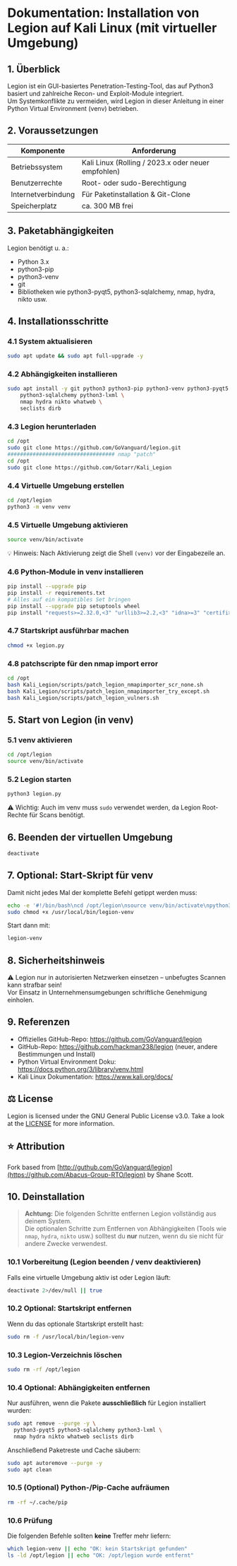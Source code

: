 # Dokumentation: Installation von Legion auf Kali Linux (mit virtueller Umgebung)

## 1. Überblick

Legion ist ein GUI-basiertes Penetration-Testing-Tool, das auf Python3 basiert und zahlreiche Recon- und Exploit-Module integriert.  
Um Systemkonflikte zu vermeiden, wird Legion in dieser Anleitung in einer Python Virtual Environment (venv) betrieben.

## 2. Voraussetzungen

| Komponente         | Anforderung                        |
|--------------------|------------------------------------|
| Betriebssystem     | Kali Linux (Rolling / 2023.x oder neuer empfohlen) |
| Benutzerrechte     | Root- oder sudo-Berechtigung        |
| Internetverbindung | Für Paketinstallation & Git-Clone   |
| Speicherplatz      | ca. 300 MB frei                     |

## 3. Paketabhängigkeiten

Legion benötigt u. a.:

- Python 3.x
- python3-pip
- python3-venv
- git
- Bibliotheken wie python3-pyqt5, python3-sqlalchemy, nmap, hydra, nikto usw.

## 4. Installationsschritte

### 4.1 System aktualisieren

```bash
sudo apt update && sudo apt full-upgrade -y
```

### 4.2 Abhängigkeiten installieren

```bash
sudo apt install -y git python3 python3-pip python3-venv python3-pyqt5 \
    python3-sqlalchemy python3-lxml \
    nmap hydra nikto whatweb \
    seclists dirb
```

### 4.3 Legion herunterladen

```bash
cd /opt
sudo git clone https://github.com/GoVanguard/legion.git
################################## nmap "patch"
cd /opt
sudo git clone https://github.com/Gotarr/Kali_Legion
```

### 4.4 Virtuelle Umgebung erstellen

```bash
cd /opt/legion
python3 -m venv venv
```

### 4.5 Virtuelle Umgebung aktivieren

```bash
source venv/bin/activate
```

💡 Hinweis: Nach Aktivierung zeigt die Shell `(venv)` vor der Eingabezeile an.

### 4.6 Python-Module in venv installieren

```bash
pip install --upgrade pip
pip install -r requirements.txt
# Alles auf ein kompatibles Set bringen
pip install --upgrade pip setuptools wheel
pip install "requests>=2.32.0,<3" "urllib3>=2.2,<3" "idna>=3" "certifi>=2024.2.2" "charset-normalizer>=3"

```

### 4.7 Startskript ausführbar machen

```bash
chmod +x legion.py
```

### 4.8 patchscripte für den nmap import error

```bash
cd /opt
bash Kali_Legion/scripts/patch_legion_nmapimporter_scr_none.sh
bash Kali_Legion/scripts/patch_legion_nmapimporter_try_except.sh
bash Kali_Legion/scripts/patch_legion_vulners.sh
```
## 5. Start von Legion (in venv)

### 5.1 venv aktivieren

```bash
cd /opt/legion
source venv/bin/activate
```

### 5.2 Legion starten

```bash
python3 legion.py
```

⚠ Wichtig: Auch im venv muss `sudo` verwendet werden, da Legion Root-Rechte für Scans benötigt.

## 6. Beenden der virtuellen Umgebung

```bash
deactivate
```

## 7. Optional: Start-Skript für venv

Damit nicht jedes Mal der komplette Befehl getippt werden muss:

```bash
echo -e '#!/bin/bash\ncd /opt/legion\nsource venv/bin/activate\npython3 legion.py' | sudo tee /usr/local/bin/legion-venv
sudo chmod +x /usr/local/bin/legion-venv
```

Start dann mit:

```bash
legion-venv
```

## 8. Sicherheitshinweis

⚠ Legion nur in autorisierten Netzwerken einsetzen – unbefugtes Scannen kann strafbar sein!  
Vor Einsatz in Unternehmensumgebungen schriftliche Genehmigung einholen.

## 9. Referenzen

- Offizielles GitHub-Repo: https://github.com/GoVanguard/legion
- GitHub-Repo: https://github.com/hackman238/legion (neuer, andere Bestimmungen und Install)
- Python Virtual Environment Doku: https://docs.python.org/3/library/venv.html
- Kali Linux Dokumentation: https://www.kali.org/docs/

## ⚖️ License
Legion is licensed under the GNU General Public License v3.0. Take a look at the [LICENSE](https://github.com/Hackman238/legion/blob/master/LICENSE) for more information.

## ⭐️ Attribution
Fork based from [http://guthub.com/GoVanguard/legion](https://github.com/Abacus-Group-RTO/legion) by Shane Scott.

## 10. Deinstallation

> **Achtung:** Die folgenden Schritte entfernen Legion vollständig aus deinem System.  
> Die optionalen Schritte zum Entfernen von Abhängigkeiten (Tools wie `nmap`, `hydra`, `nikto` usw.) solltest du **nur** nutzen, wenn du sie nicht für andere Zwecke verwendest.

### 10.1 Vorbereitung (Legion beenden / venv deaktivieren)
Falls eine virtuelle Umgebung aktiv ist oder Legion läuft:
```bash
deactivate 2>/dev/null || true
```

### 10.2 Optional: Startskript entfernen
Wenn du das optionale Startskript erstellt hast:
```bash
sudo rm -f /usr/local/bin/legion-venv
```

### 10.3 Legion-Verzeichnis löschen
```bash
sudo rm -rf /opt/legion
```

### 10.4 Optional: Abhängigkeiten entfernen
Nur ausführen, wenn die Pakete **ausschließlich** für Legion installiert wurden:
```bash
sudo apt remove --purge -y \
  python3-pyqt5 python3-sqlalchemy python3-lxml \
  nmap hydra nikto whatweb seclists dirb
```

Anschließend Paketreste und Cache säubern:
```bash
sudo apt autoremove --purge -y
sudo apt clean
```

### 10.5 (Optional) Python-/Pip-Cache aufräumen
```bash
rm -rf ~/.cache/pip
```

### 10.6 Prüfung
Die folgenden Befehle sollten **keine** Treffer mehr liefern:
```bash
which legion-venv || echo "OK: kein Startskript gefunden"
ls -ld /opt/legion || echo "OK: /opt/legion wurde entfernt"
```
